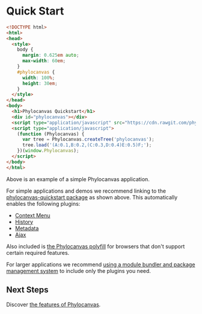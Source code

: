 # Quick Start
```html
<!DOCTYPE html>
<html>
<head>
  <style>
    body {
      margin: 0.625em auto;
      max-width: 60em;
    }
    #phylocanvas {
      width: 100%;
      height: 30em;
    }
  </style>
</head>
<body>
  <h1>Phylocanvas Quickstart</h1>
  <div id="phylocanvas"></div>
  <script type="application/javascript" src="https://cdn.rawgit.com/phylocanvas/phylocanvas-quickstart/v2.3.0/phylocanvas-quickstart.js"></script>
  <script type="application/javascript">
    (function (Phylocanvas) {
      var tree = Phylocanvas.createTree('phylocanvas');
      tree.load('(A:0.1,B:0.2,(C:0.3,D:0.4)E:0.5)F;');
    })(window.Phylocanvas);
  </script>
</body>
</html>
```
Above is an example of a simple Phylocanvas application.

For simple applications and demos we recommend linking to the [phylocanvas-quickstart package](https://github.com/phylocanvas/phylocanvas-quickstart) as shown above. This automatically enables the following plugins:

* [Context Menu](https://github.com/phylocanvas/phylocanvas-plugin-context-menu)
* [History](https://github.com/phylocanvas/phylocanvas-plugin-history)
* [Metadata](https://github.com/phylocanvas/phylocanvas-plugin-metadata)
* [Ajax](https://github.com/phylocanvas/phylocanvas-plugin-ajax)

Also included is [the Phylocanvas polyfill](/docs/install#polyfill) for browsers that don't support certain required features.

For larger applications we recommend [using a module bundler and package management system](/docs/install/) to include only the plugins you need.

## Next Steps

Discover [the features of Phylocanvas](/docs/features/).
